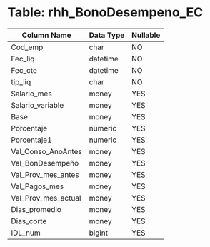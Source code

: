 # Table: rhh_BonoDesempeno_EC

| Column Name | Data Type | Nullable |
|-------------|-----------|----------|
| Cod_emp | char | NO |
| Fec_liq | datetime | NO |
| Fec_cte | datetime | NO |
| tip_liq | char | NO |
| Salario_mes | money | YES |
| Salario_variable | money | YES |
| Base | money | YES |
| Porcentaje | numeric | YES |
| Porcentaje1 | numeric | YES |
| Val_Conso_AnoAntes | money | YES |
| Val_BonDesempeño | money | YES |
| Val_Prov_mes_antes | money | YES |
| Val_Pagos_mes | money | YES |
| Val_Prov_mes_actual | money | YES |
| Dias_promedio | money | YES |
| Dias_corte | money | YES |
| IDL_num | bigint | YES |
